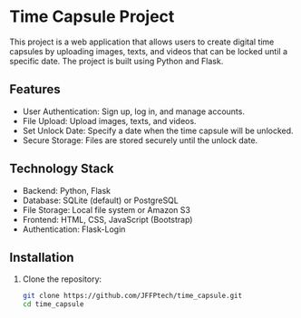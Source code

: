# Time Capsule Project

This project is a web application that allows users to create digital time capsules by uploading images, texts, and videos that can be locked until a specific date. The project is built using Python and Flask.

## Features

- User Authentication: Sign up, log in, and manage accounts.
- File Upload: Upload images, texts, and videos.
- Set Unlock Date: Specify a date when the time capsule will be unlocked.
- Secure Storage: Files are stored securely until the unlock date.

## Technology Stack

- Backend: Python, Flask
- Database: SQLite (default) or PostgreSQL
- File Storage: Local file system or Amazon S3
- Frontend: HTML, CSS, JavaScript (Bootstrap)
- Authentication: Flask-Login

## Installation

1. Clone the repository:
   ```sh
   git clone https://github.com/JFFPtech/time_capsule.git
   cd time_capsule
